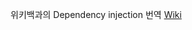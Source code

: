 위키백과의 Dependency injection 번역
[Wiki](https://github.com/khjoon0204/DependancyInjection_trans.wiki.git)

